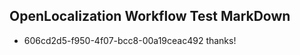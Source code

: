 ## OpenLocalization Workflow Test MarkDown
* 606cd2d5-f950-4f07-bcc8-00a19ceac492 thanks!

<!--HONumber=Jul16_HO3-->


